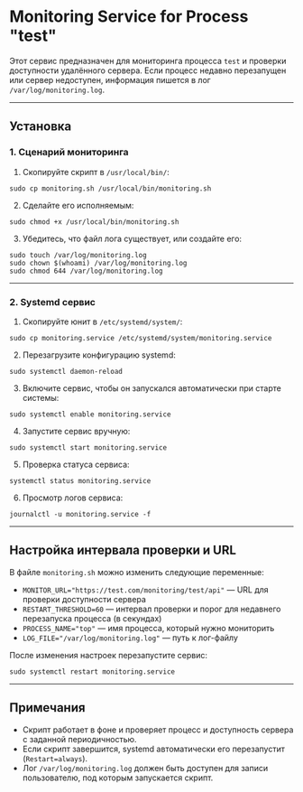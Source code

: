 # Monitoring Service for Process "test"

Этот сервис предназначен для мониторинга процесса `test` и проверки доступности удалённого сервера. Если процесс недавно перезапущен или сервер недоступен, информация пишется в лог `/var/log/monitoring.log`.

---

## Установка

### 1. Сценарий мониторинга

1. Скопируйте скрипт в `/usr/local/bin/`:

`sudo cp monitoring.sh /usr/local/bin/monitoring.sh`

2. Сделайте его исполняемым:

`sudo chmod +x /usr/local/bin/monitoring.sh`

3. Убедитесь, что файл лога существует, или создайте его:

`sudo touch /var/log/monitoring.log`  
`sudo chown $(whoami) /var/log/monitoring.log`  
`sudo chmod 644 /var/log/monitoring.log`

---

### 2. Systemd сервис

1. Скопируйте юнит в `/etc/systemd/system/`:

`sudo cp monitoring.service /etc/systemd/system/monitoring.service`

2. Перезагрузите конфигурацию systemd:

`sudo systemctl daemon-reload`

3. Включите сервис, чтобы он запускался автоматически при старте системы:

`sudo systemctl enable monitoring.service`

4. Запустите сервис вручную:

`sudo systemctl start monitoring.service`

5. Проверка статуса сервиса:

`systemctl status monitoring.service`

6. Просмотр логов сервиса:

`journalctl -u monitoring.service -f`

---

## Настройка интервала проверки и URL

В файле `monitoring.sh` можно изменить следующие переменные:

- `MONITOR_URL="https://test.com/monitoring/test/api"` — URL для проверки доступности сервера  
- `RESTART_THRESHOLD=60` — интервал проверки и порог для недавнего перезапуска процесса (в секундах)  
- `PROCESS_NAME="top"` — имя процесса, который нужно мониторить  
- `LOG_FILE="/var/log/monitoring.log"` — путь к лог-файлу

После изменения настроек перезапустите сервис:

`sudo systemctl restart monitoring.service`

---

## Примечания

- Скрипт работает в фоне и проверяет процесс и доступность сервера с заданной периодичностью.  
- Если скрипт завершится, systemd автоматически его перезапустит (`Restart=always`).  
- Лог `/var/log/monitoring.log` должен быть доступен для записи пользователю, под которым запускается скрипт.
